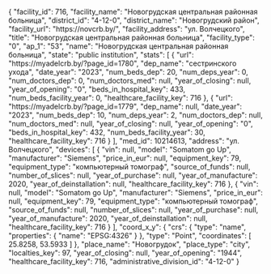 {
    "facility_id": 716,
    "facility_name": "Новогрудская центральная районная больница",
    "district_id": "4-12-0",
    "district_name": "Новогрудский район",
    "facility_url": "https:\/\/novcrb.by\/",
    "facility_address": "ул. Волчецкого",
    "title": "Новогрудская центральная районная больница",
    "facility_type": "0",
    "ap_1": "53",
    "name": "Новогрудская центральная районная больница",
    "state": "public institution",
    "stats": [
        {
            "url": "https:\/\/myadelcrb.by\/?page_id=1780",
            "dep_name": "сестринского ухода",
            "date_year": "2023",
            "num_beds_dep": 20,
            "num_deps_year": 0,
            "num_doctors_dep": 0,
            "num_doctors_med": null,
            "year_of_closing": null,
            "year_of_opening": "0",
            "beds_in_hospital_key": 433,
            "num_beds_facility_year": 0,
            "healthcare_facility_key": 716
        },
        {
            "url": "https:\/\/myadelcrb.by\/?page_id=1779",
            "dep_name": null,
            "date_year": "2023",
            "num_beds_dep": 10,
            "num_deps_year": 2,
            "num_doctors_dep": null,
            "num_doctors_med": null,
            "year_of_closing": null,
            "year_of_opening": "0",
            "beds_in_hospital_key": 432,
            "num_beds_facility_year": 30,
            "healthcare_facility_key": 716
        }
    ],
    "med_id": 10214613,
    "address": "ул. Волчецкого",
    "devices": [
        {
            "vin": null,
            "model": "Somatom go Up",
            "manufacturer": "Siemens",
            "price_in_eur": null,
            "equipment_key": 79,
            "equipment_type": "компьютерный томограф",
            "source_of_funds": null,
            "number_of_slices": null,
            "year_of_purchase": null,
            "year_of_manufacture": 2020,
            "year_of_deinstallation": null,
            "healthcare_facility_key": 716
        },
        {
            "vin": null,
            "model": "Somatom go Up",
            "manufacturer": "Siemens",
            "price_in_eur": null,
            "equipment_key": 79,
            "equipment_type": "компьютерный томограф",
            "source_of_funds": null,
            "number_of_slices": null,
            "year_of_purchase": null,
            "year_of_manufacture": 2020,
            "year_of_deinstallation": null,
            "healthcare_facility_key": 716
        }
    ],
    "coord_x_y": {
        "crs": {
            "type": "name",
            "properties": {
                "name": "EPSG:4326"
            }
        },
        "type": "Point",
        "coordinates": [
            25.8258,
            53.5933
        ]
    },
    "place_name": "Новогрудок",
    "place_type": "city",
    "localties_key": 97,
    "year_of_closing": null,
    "year_of_opening": "1944",
    "healthcare_facility_key": 716,
    "administrative_division_id": "4-12-0"
}